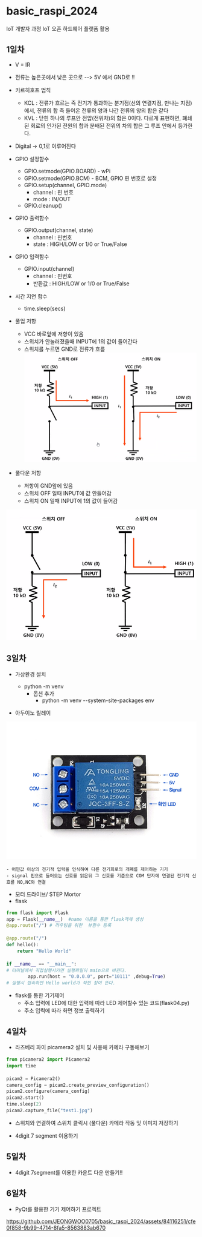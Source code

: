 # basic_raspi_2024
IoT 개발자 과정 IoT 오픈 하드웨어 플랫폼 활용


## 1일차
- V = IR
- 전류는 높은곳에서 낮은 곳으로 --> 5V 에서 GND로 !!
- 키르히호프 법칙
    - KCL : 전류가 흐르는 즉 전기가 통과하는 분기점(선의 연결지점, 만나는 지점)에서, 전류의 합 즉 들어온 전류의 양과 나간 전류의 양의 합은 같다
    - KVL : 닫힌 하나의 루프안 전압(전위차)의 합은 0이다. 다르게 표현하면, 폐쇄된 회로의 인가된 전원의 합과 분배된 전위의 차의 합은 그 루프 안에서 등가한다.

- Digital -> 0,1로 이루어진다


- GPIO 설정함수
    - GPIO.setmode(GPIO.BOARD) - wPi
    - GPIO.setmode(GPIO.BCM) - BCM, GPIO 핀 번호로 설정
    - GPIO.setup(channel, GPIO.mode) 
        - channel : 핀 번호
        - mode : IN/OUT
    - GPIO.cleanup()

- GPIO 출력함수
    - GPIO.output(channel, state)
        - channel : 핀번호
        - state : HIGH/LOW or 1/0 or True/False

- GPIO 입력함수
    - GPIO.input(channel)
        - channel : 핀번호
        - 반환값 :  HIGH/LOW or 1/0 or True/False

- 시간 지연 함수
    - time.sleep(secs)



- 풀업 저항 
    - VCC 바로앞에 저항이 있음
    - 스위치가 안눌러졌을때 INPUT에 1의 값이 들어간다
    - 스위치를 누르면 GND로 전류가 흐름
![풀업](https://raw.githubusercontent.com/JEONGWOO0705/basic_raspi_2024/main/image/pullup.png)

-  풀다운 저항
    - 저항이 GND앞에 있음
    - 스위치 OFF 일때 INPUT에 값 안들어감
    - 스위치 ON 일때 INPUT에 1의 값이 들어감

![풀다운](https://raw.githubusercontent.com/JEONGWOO0705/basic_raspi_2024/main/image/pulldown.png)


## 3일차
- 가상환경 설치 
    - python -m venv 
        - 옵션 추가 
            - python -m venv --system-site-packages env
            

- 아두이노 릴레이

![아두이노 릴레이](https://raw.githubusercontent.com/JEONGWOO0705/basic_raspi_2024/main/image/relay.png)

    - 어떤값 이상의 전기적 입력을 인식하여 다른 전기회로의 개폐를 제어하는 기기
    - signal 핀으로 들어오는 신호를 읽은뒤 그 신호를 기준으로 COM 단자에 연결된 전기적 신호를 NO,NC와 연결

- 모터 드라이브/ STEP Mortor
- flask
```py
from flask import Flask
app = Flask(__name__)  #name 이름을 통한 flask객체 생성
@app.route("/") # 라우팅을 위한  뷰함수 등록

@app.route("/")
def hello():
    return "Hello World"

if __name__ == "__main__":
# 터미널에서 직접실행시키면 실행파일이 main으로 바뀐다.
        app.run(host = "0.0.0.0", port="10111" ,debug=True)
# 실행시 접속하면 Hello world가 적힌 창이 뜬다.
```
- flask를 통한 기기제어
    - 주소 입력에 LED에 대한 입력에 따라 LED 제어할수 있는 코드(flask04.py)
    - 주소 입력에 따라 화면 정보 출력하기

## 4일차
- 라즈베리 파이 picamera2 설치 및 사용해 카메라 구동해보기
```python
from picamera2 import Picamera2
import time

picam2 = Picamera2()
camera_config = picam2.create_preview_configuration()
picam2.configure(camera_config)
picam2.start()
time.sleep(2)
picam2.capture_file("test1.jpg")

```

- 스위치와 연결하여 스위치 클릭시 (풀다운) 카메라 작동 및 이미지 저장하기

- 4digit 7 segment 이용하기
## 5일차
- 4digit 7segment를 이용한 카운트 다운 만들기!!
## 6일차
- PyQt를 활용한 기기 제어하기 프로젝트


https://github.com/JEONGWOO0705/basic_raspi_2024/assets/84116251/cfe0f858-9b99-4714-8fa5-8563883ab670

